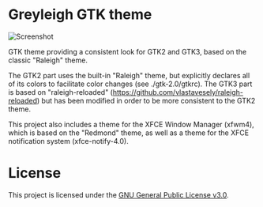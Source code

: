 # Greyleigh GTK theme

![Screenshot](https://github.com/BlueWhiteCard/xfce-theme-greyleigh/blob/master/Screenshot.png)

GTK theme providing a consistent look for GTK2 and GTK3, based on the classic "Raleigh" theme.

The GTK2 part uses the built-in "Raleigh" theme, but explicitly declares all of its colors to facilitate color changes (see ./gtk-2.0/gtkrc).
The GTK3 part is based on "raleigh-reloaded" (https://github.com/vlastavesely/raleigh-reloaded) but has been modified in order to be more consistent to the GTK2 theme.

This project also includes a theme for the XFCE Window Manager (xfwm4), which is based on the "Redmond" theme, as well as a theme for the XFCE notification system (xfce-notify-4.0).


# License

This project is licensed under the [GNU General Public License v3.0](/LICENSE).
